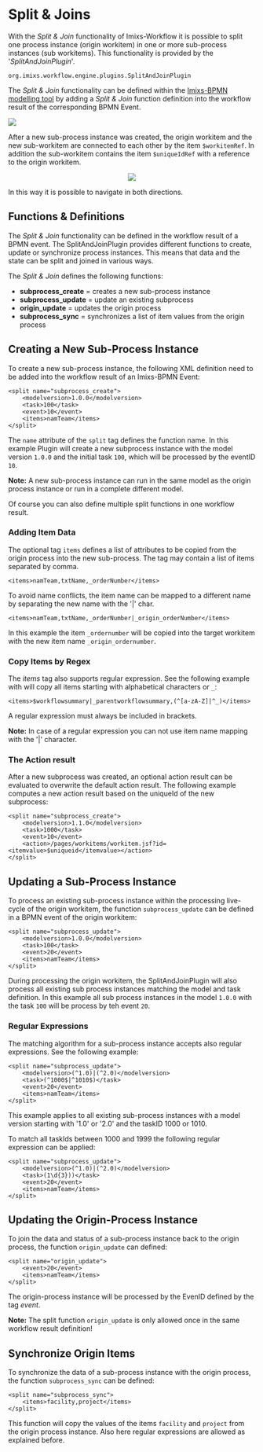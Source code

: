 # Split & Joins

With the _Split & Join_ functionality of Imixs-Workflow it is possible to split one process instance (origin workitem) in one or more sub-process instances (sub workitems). This functionality is provided by the '_SplitAndJoinPlugin_'.

    org.imixs.workflow.engine.plugins.SplitAndJoinPlugin

The _Split & Join_ functionality can be defined within the [Imixs-BPMN modelling tool](../../modelling/index.html) by adding a _Split & Join_ function definition into the workflow result of the corresponding BPMN Event.

<img src="../../images/modelling/splitandjoin-example-01.png"/>

After a new sub-process instance was created, the origin workitem and the new sub-workitem are connected to each other by the item `$workitemRef`.
In addition the sub-workitem contains the item `$uniqueIdRef` with a reference to the origin workitem.

<center><img src="../../images/engine/split-and-join-ref.png"/></center>

In this way it is possible to navigate in both directions.

## Functions & Definitions

The _Split & Join_ functionality can be defined in the workflow result of a BPMN event. The SplitAndJoinPlugin provides different functions to create, update or synchronize process instances. This means that data and the state can be split and joined in various ways.

The _Split & Join_ defines the following functions:

- <strong>subprocess_create</strong> = creates a new sub-process instance
- <strong>subprocess_update</strong> = update an existing subprocess
- <strong>origin_update</strong> = updates the origin process
- <strong>subprocess_sync</strong> = synchronizes a list of item values from the origin process

## Creating a New Sub-Process Instance

To create a new sub-process instance, the following XML definition need to be added into the workflow result of an Imixs-BPMN Event:

    <split name="subprocess_create">
    	<modelversion>1.0.0</modelversion>
    	<task>100</task>
    	<event>10</event>
    	<items>namTeam</items>
    </split>

The `name` attribute of the `split` tag defines the function name. In this example Plugin will create a new subprocess instance with the model version `1.0.0` and the initial task `100`, which will be processed by the eventID `10`.

**Note:** A new sub-process instance can run in the same model as the origin process instance or run in a complete different model.

Of course you can also define multiple split functions in one workflow result.

### Adding Item Data

The optional tag `items` defines a list of attributes to be copied from the origin process into the new sub-process. The tag may contain a list of items separated by comma.

    <items>namTeam,txtName,_orderNumber</items>

To avoid name conflicts, the item name can be mapped to a different name by separating the new name with the '|' char.

    <items>namTeam,txtName,_orderNumber|_origin_orderNumber</items>

In this example the item `_ordernumber` will be copied into the target workitem with the new item name `_origin_ordernumber`.

### Copy Items by Regex

The _items_ tag also supports regular expression. See the following example with will copy all items starting with alphabetical characters or `_`:

    <items>$workflowsummary|_parentworkflowsummary,(^[a-zA-Z]|^_)</items>

A regular expression must always be included in brackets.

**Note:** In case of a regular expression you can not use item name mapping with the '|' character.

### The Action result

After a new subprocess was created, an optional action result can be evaluated to overwrite the default action result.
The following example computes a new action result based on the uniqueId of the new subprocess:

    <split name="subprocess_create">
        <modelversion>1.1.0</modelversion>
        <task>1000</task>
        <event>10</event>
        <action>/pages/workitems/workitem.jsf?id=<itemvalue>$uniqueid</itemvalue></action>
    </split>

## Updating a Sub-Process Instance

To process an existing sub-process instance within the processing live-cycle of the origin workitem, the function `subprocess_update` can be defined in a BPMN event of the origin workitem:

    <split name="subprocess_update">
    	<modelversion>1.0.0</modelversion>
    	<task>100</task>
    	<event>20</event>
    	<items>namTeam</items>
    </split>

During processing the origin workitem, the SplitAndJoinPlugin will also process all existing sub process instances matching the model and task definition.
In this example all sub process instances in the model `1.0.0` with the task `100` will be process by teh event `20`.

### Regular Expressions

The matching algorithm for a sub-process instance accepts also regular expressions. See the following example:

    <split name="subprocess_update">
    	<modelversion>(^1.0)|(^2.0)</modelversion>
    	<task>(^1000$|^1010$)</task>
    	<event>20</event>
    	<items>namTeam</items>
    </split>

This example applies to all existing sub-process instances with a model version starting with '1.0' or '2.0' and the taskID 1000 or 1010.

To match all taskIds between 1000 and 1999 the following regular expression can be applied:

    <split name="subprocess_update">
    	<modelversion>(^1.0)|(^2.0)</modelversion>
    	<task>(1\d{3}))</task>
    	<event>20</event>
    	<items>namTeam</items>
    </split>

## Updating the Origin-Process Instance

To join the data and status of a sub-process instance back to the origin process, the function `origin_update` can defined:

    <split name="origin_update">
    	<event>20</event>
    	<items>namTeam</items>
    </split>

The origin-process instance will be processed by the EvenID defined by the tag _event_.

**Note:** The split function `origin_update` is only allowed once in the same workflow result definition!

## Synchronize Origin Items

To synchronize the data of a sub-process instance with the origin process, the function `subprocess_sync` can be defined:

    <split name="subprocess_sync">
    	<items>facility,project</items>
    </split>

This function will copy the values of the items `facility` and `project` from the origin process instance. Also here regular expressions are allowed as explained before.
